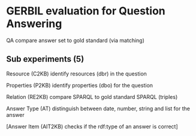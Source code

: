 # GERBIL evaluation for Question Answering

QA
compare answer set to gold standard (via matching)

## Sub experiments (5)

Resource (C2KB)
identify resources (dbr) in the question

Properties (P2KB)
identify properties (dbo) for the question

Relation (RE2KB)
compare SPARQL to gold standard SPARQL (triples)

Answer Type (AT)
distinguish between date, number, string and list for the answer

[Answer Item (AIT2KB)
checks if the rdf:type of an answer is correct]
